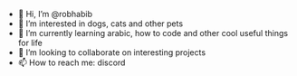 - 👋 Hi, I’m @robhabib
- 👀 I’m interested in dogs, cats and other pets
- 🌱 I’m currently learning arabic, how to code and other cool useful things for life
- 💞️ I’m looking to collaborate on interesting projects
- 📫 How to reach me: discord

<!---
robhabib/robhabib is a ✨ special ✨ repository because its `README.md` (this file) appears on your GitHub profile.
You can click the Preview link to take a look at your changes.
--->
